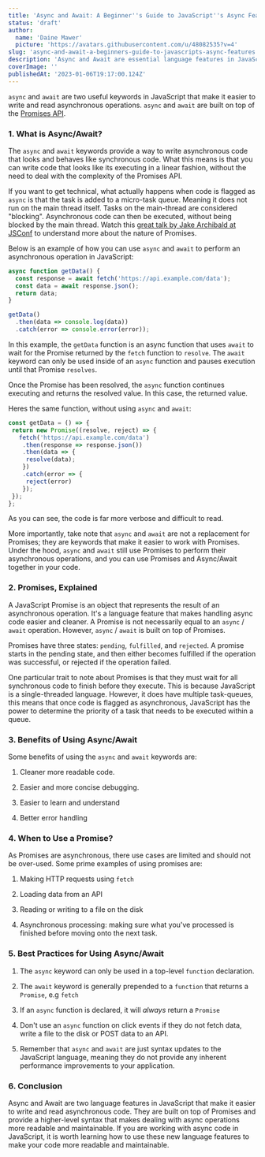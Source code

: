 ```yaml
---
title: 'Async and Await: A Beginner''s Guide to JavaScript''s Async Features'
status: 'draft'
author:
  name: 'Daine Mawer'
  picture: 'https://avatars.githubusercontent.com/u/48082535?v=4'
slug: 'async-and-await-a-beginners-guide-to-javascripts-async-features'
description: 'Async and Await are essential language features in JavaScript that make it easier to write and read async code. Built on top of Promises, Async and Await provide a higher-level syntax for handling async operations in a synchronous manner. Learn how to use Async and Await to improve the readability and maintainability of your async code and avoid callback hell.'
coverImage: ''
publishedAt: '2023-01-06T19:17:00.124Z'
---
```


`async` and `await` are two useful keywords in JavaScript that make it easier to write and read asynchronous operations. `async` and `await` are built on top of the [Promises API](https://developer.mozilla.org/en-US/docs/Web/JavaScript/Reference/Global_Objects/Promise).

### 1\. What is Async/Await?

The `async` and `await` keywords provide a way to write asynchronous code that looks and behaves like synchronous code. What this means is that you can write code that looks like its executing in a linear fashion, without the need to deal with the complexity of the Promises API.

If you want to get technical, what actually happens when code is flagged as `async` is that the task is added to a micro-task queue. Meaning it does not run on the main thread itself. Tasks on the main-thread are considered "blocking". Asynchronous code can then be executed, without being blocked by the main thread. Watch this [great talk by Jake Archibald at JSConf](https://www.youtube.com/watch?v=cCOL7MC4Pl0) to understand more about the nature of Promises.

Below is an example of how you can use `async` and `await` to perform an asynchronous operation in JavaScript:

```javascript
async function getData() {
  const response = await fetch('https://api.example.com/data');
  const data = await response.json();
  return data;
}

getData()
  .then(data => console.log(data))
  .catch(error => console.error(error));
```

In this example, the `getData` function is an async function that uses `await` to wait for the Promise returned by the `fetch` function to `resolve`. The `await` keyword can only be used inside of an `async` function and pauses execution until that Promise `resolves`.

Once the Promise has been resolved, the `async` function continues executing and returns the resolved value. In this case, the returned value.

Heres the same function, without using `async` and `await`:

```javascript
const getData = () => {
 return new Promise((resolve, reject) => {
   fetch('https://api.example.com/data')
    .then(response => response.json())
    .then(data => {
     resolve(data);
    })
    .catch(error => {
     reject(error)
    });
 });
};
```

As you can see, the code is far more verbose and difficult to read.

More importantly, take note that `async` and `await` are not a replacement for Promises; they are keywords that make it easier to work with Promises. Under the hood, `async` and `await` still use Promises to perform their asynchronous operations, and you can use Promises and Async/Await together in your code.

### 2\. Promises, Explained

A JavaScript Promise is an object that represents the result of an asynchronous operation. It's a language feature that makes handling async code easier and cleaner. A Promise is not necessarily equal to an `async` / `await` operation. However, `async` / `await` is built on top of Promises.

Promises have three states: `pending`, `fulfilled`, and `rejected`. A promise starts in the pending state, and then either becomes fulfilled if the operation was successful, or rejected if the operation failed.

One particular trait to note about Promises is that they must wait for all synchronous code to finish before they execute. This is because JavaScript is a single-threaded language. However, it does have multiple task-queues, this means that once code is flagged as asynchronous, JavaScript has the power to determine the priority of a task that needs to be executed within a queue.

### 3\. Benefits of Using Async/Await

Some benefits of using the `async` and `await` keywords are:

1. Cleaner more readable code.

2. Easier and more concise debugging.

3. Easier to learn and understand

4. Better error handling

### 4\. When to Use a Promise?

As Promises are asynchronous, there use cases are limited and should not be over-used. Some prime examples of using promises are:

1. Making HTTP requests using `fetch`

2. Loading data from an API

3. Reading or writing to a file on the disk

4. Asynchronous processing: making sure what you've processed is finished before moving onto the next task.

### 5\. Best Practices for Using Async/Await

1. The `async` keyword can only be used in a top-level `function` declaration.

2. The `await` keyword is generally prepended to a `function` that returns a `Promise`, e.g `fetch`

3. If an `async` function is declared, it will *always* return a `Promise`

4. Don't use an `async` function on click events if they do not fetch data, write a file to the disk or POST data to an API.

5. Remember that `async` and `await` are just syntax updates to the JavaScript language, meaning they do not provide any inherent performance improvements to your application.

### 6\. Conclusion

Async and Await are two language features in JavaScript that make it easier to write and read asynchronous code. They are built on top of Promises and provide a higher-level syntax that makes dealing with async operations more readable and maintainable. If you are working with async code in JavaScript, it is worth learning how to use these new language features to make your code more readable and maintainable.

